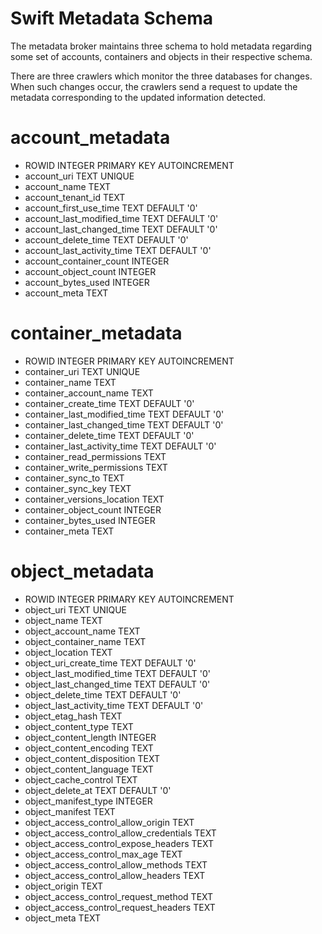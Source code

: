 Swift Metadata Schema
=====================

The metadata broker maintains three schema to hold metadata regarding some 
set of accounts, containers and objects in their respective schema.

There are three crawlers which monitor the three databases for changes. When
such changes occur, the crawlers send a request to update the metadata
corresponding to the updated information detected. 

# account_metadata

* ROWID INTEGER PRIMARY KEY AUTOINCREMENT
* account_uri TEXT UNIQUE
* account_name TEXT
* account_tenant_id TEXT
* account_first_use_time TEXT DEFAULT '0'
* account_last_modified_time TEXT DEFAULT '0'
* account_last_changed_time TEXT DEFAULT '0'
* account_delete_time TEXT DEFAULT '0'
* account_last_activity_time TEXT DEFAULT '0'
* account_container_count INTEGER
* account_object_count INTEGER
* account_bytes_used INTEGER
* account_meta TEXT

# container_metadata

* ROWID INTEGER PRIMARY KEY AUTOINCREMENT
* container_uri TEXT UNIQUE
* container_name TEXT
* container_account_name TEXT
* container_create_time TEXT DEFAULT '0'
* container_last_modified_time TEXT DEFAULT '0'
* container_last_changed_time TEXT DEFAULT '0'
* container_delete_time TEXT DEFAULT '0'
* container_last_activity_time TEXT DEFAULT '0'
* container_read_permissions TEXT
* container_write_permissions TEXT
* container_sync_to TEXT
* container_sync_key TEXT
* container_versions_location TEXT
* container_object_count INTEGER
* container_bytes_used INTEGER
* container_meta TEXT

# object_metadata

* ROWID INTEGER PRIMARY KEY AUTOINCREMENT
* object_uri TEXT UNIQUE
* object_name TEXT
* object_account_name TEXT
* object_container_name TEXT
* object_location TEXT
* object_uri_create_time TEXT DEFAULT '0'
* object_last_modified_time TEXT DEFAULT '0'
* object_last_changed_time TEXT DEFAULT '0'
* object_delete_time TEXT DEFAULT '0'
* object_last_activity_time TEXT DEFAULT '0'
* object_etag_hash TEXT
* object_content_type TEXT
* object_content_length INTEGER
* object_content_encoding TEXT
* object_content_disposition TEXT
* object_content_language TEXT
* object_cache_control TEXT
* object_delete_at TEXT DEFAULT '0'
* object_manifest_type INTEGER
* object_manifest TEXT
* object_access_control_allow_origin TEXT
* object_access_control_allow_credentials TEXT
* object_access_control_expose_headers TEXT
* object_access_control_max_age TEXT
* object_access_control_allow_methods TEXT
* object_access_control_allow_headers TEXT
* object_origin TEXT
* object_access_control_request_method TEXT
* object_access_control_request_headers TEXT
* object_meta TEXT
